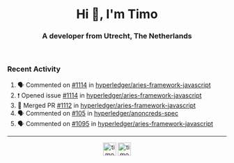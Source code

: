 <h1 align="center">Hi 👋, I'm Timo</h1>
<h3 align="center">A developer from Utrecht, The Netherlands</h3>
<br/>
<!-- https://github.com/rahuldkjain/github-profile-readme-generator --!>

<!--  <p align="left"><img src="https://github-readme-stats.vercel.app/api?username=timoglastra&show_icons=true&count_private=true&" alt="timoglastra" /></p> --!>

<!--
Github language stats
<p align="left"><img src="https://github-readme-stats.vercel.app/api/top-langs/?username=timoglastra&layout=compact" alt="timoglastra" /><p>
-->

<!-- Codestats language stats -->
<!-- <p align="left"><img src="https://codestats-readme.vercel.app/api/top-langs/?username=timoglastra&layout=compact&language_count=12" alt="timoglastra" /><p>    --!>
  
<h3>Recent Activity</h3>

<!--START_SECTION:activity-->
1. 🗣 Commented on [#1114](https://github.com/hyperledger/aries-framework-javascript/issues/1114) in [hyperledger/aries-framework-javascript](https://github.com/hyperledger/aries-framework-javascript)
2. ❗️ Opened issue [#1114](https://github.com/hyperledger/aries-framework-javascript/issues/1114) in [hyperledger/aries-framework-javascript](https://github.com/hyperledger/aries-framework-javascript)
3. 🎉 Merged PR [#1112](https://github.com/hyperledger/aries-framework-javascript/pull/1112) in [hyperledger/aries-framework-javascript](https://github.com/hyperledger/aries-framework-javascript)
4. 🗣 Commented on [#105](https://github.com/hyperledger/anoncreds-spec/issues/105) in [hyperledger/anoncreds-spec](https://github.com/hyperledger/anoncreds-spec)
5. 🗣 Commented on [#1095](https://github.com/hyperledger/aries-framework-javascript/issues/1095) in [hyperledger/aries-framework-javascript](https://github.com/hyperledger/aries-framework-javascript)
<!--END_SECTION:activity-->

---

<p align="center">
<a href="https://twitter.com/timoglastra" target="blank"><img align="center" src="https://cdn.jsdelivr.net/npm/simple-icons@3.0.1/icons/twitter.svg" alt="timoglastra" height="30" width="30" /></a>
<a href="https://linkedin.com/in/timoglastra" target="blank"><img align="center" src="https://cdn.jsdelivr.net/npm/simple-icons@3.0.1/icons/linkedin.svg" alt="timoglastra" height="30" width="30" /></a>
</p>



